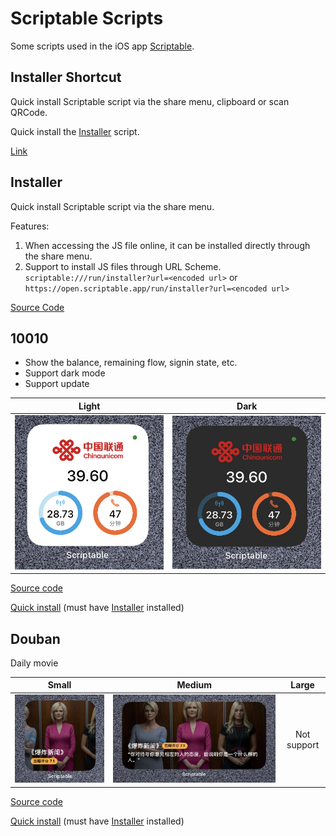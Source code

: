 # Scriptable Scripts

Some scripts used in the iOS app [Scriptable](https://scriptable.app/). 

## Installer Shortcut

Quick install Scriptable script via the share menu, clipboard or scan QRCode.

Quick install the [Installer](#Installer) script.

[Link](https://www.icloud.com/shortcuts/5348320491144e2f8b594d4a934e678e)

## Installer

Quick install Scriptable script via the share menu.

Features:

1. When accessing the JS file online, it can be installed directly through the share menu.
2. Support to install JS files through URL Scheme. `scriptable:///run/installer?url=<encoded url>` or `https://open.scriptable.app/run/installer?url=<encoded url>`

[Source Code](https://raw.githubusercontent.com/Honye/scriptable-scripts/master/installer.js)

## 10010

- Show the balance, remaining flow, signin state, etc.
- Support dark mode
- Support update

|                       Light                       |                      Dark                       |
| :-----------------------------------------------: | :---------------------------------------------: |
| ![Light mode](./10010/screenshot/small_light.jpg) | ![Dark mode](./10010/screenshot/small_dark.jpg) |

[Source code](https://raw.githubusercontent.com/Honye/scriptable-scripts/master/10010/10010.js)

[Quick install](https://open.scriptable.app/run/installer?url=https%3A%2F%2Fraw.githubusercontent.com%2FHonye%2Fscriptable-scripts%2Fmaster%2F10010%2F10010.js) (must have [Installer](#Installer) installed)

## Douban

Daily movie

|                     Small                      |                     Medium                      |    Large    |
| :--------------------------------------------: | :---------------------------------------------: | :---------: |
| ![Small widget](./douban/screenshot/small.jpg) | ![Small widget](./douban/screenshot/medium.jpg) | Not support |

[Source code](https://raw.githubusercontent.com/Honye/scriptable-scripts/master/douban/Douban.js)

[Quick install](https://open.scriptable.app/run/installer?url=https%3A%2F%2Fraw.githubusercontent.com%2FHonye%2Fscriptable-scripts%2Fmaster%2Fdouban%2FDouban.js) (must have [Installer](#Installer) installed)

